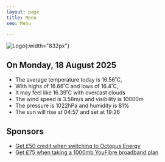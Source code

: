 ```yaml
---
layout: page
title: Menu
seo: Menu

---
```


![Logo](/images/logo.jpg){:width="832px"}

<!-- weather_marker starts -->
## On Monday, 18 August 2025

- The average temperature today is 16.56˚C,
- With highs of 16.66˚C and lows of 16.4˚C,
- It may feel like 16.39˚C with overcast clouds
- The wind speed is 3.58m/s and visibility is 10000m
- The pressure is 1022hPa and humidity is 81%
- The sun will rise at 04:57 and set at 19:26

<!-- weather_marker ends -->

## Sponsors

- [Get £50 credit when switching to Octopus Energy](https://bit.ly/3oD1nnS)
- [Get £75 when taking a 1000mb YouFibre broadband plan](https://aklam.io/91zWhU?)
